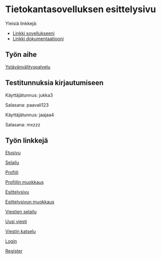 # Tietokantasovelluksen esittelysivu

Yleisiä linkkejä:

* [Linkki sovellukseeni](http://jexniemi.users.cs.helsinki.fi/tsoha/)
* [Linkki dokumentaatiooni](https://github.com/jexniemi/Tsoha-Bootstrap/blob/master/doc/dokumentaatio.pdf)

## Työn aihe

[Ystävänvälityspalvelu](http://advancedkittenry.github.io/suunnittelu_ja_tyoymparisto/aiheet/Ystavanvalityspalvelu.html) 

## Testitunnuksia kirjautumiseen

Käyttäjätunnus: jukka3

Salasana: paavali123

Käyttäjätunnus: jaajaa4

Salasana: mxzzz

## Työn linkkejä

[Etusivu](http://jexniemi.users.cs.helsinki.fi/tsoha/)

[Selailu](http://jexniemi.users.cs.helsinki.fi/tsoha/browse)

[Profiili](http://jexniemi.users.cs.helsinki.fi/tsoha/myprofile)

[Profiilin muokkaus](http://jexniemi.users.cs.helsinki.fi/tsoha/editprofile)

[Esittelysivu](http://jexniemi.users.cs.helsinki.fi/tsoha/mypage)

[Esittelysivun muokkaus](http://jexniemi.users.cs.helsinki.fi/tsoha/mypage_edit)

[Viestien selailu](http://jexniemi.users.cs.helsinki.fi/tsoha/messages)

[Uusi viesti](http://jexniemi.users.cs.helsinki.fi/tsoha/newmessage)

[Viestin katselu](http://jexniemi.users.cs.helsinki.fi/tsoha/viewmessage/1)

[Login](http://jexniemi.users.cs.helsinki.fi/tsoha/login)

[Register](http://jexniemi.users.cs.helsinki.fi/tsoha/register)
